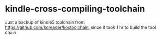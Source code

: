 # kindle-cross-compiling-toolchain
Just a backup of kindle5 toolchain from https://github.com/koreader/koxtoolchain, since it took 1 hr to build the tool chain

